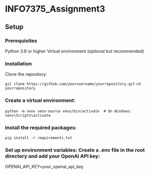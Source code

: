 # INFO7375_Assignment3
## Setup
### Prerequisites
Python 3.8 or higher
Virtual environment (optional but recommended)
### Installation
Clone the repository:

`git clone https://github.com/yourusername/yourrepository.git`
`cd yourrepository`

### Create a virtual environment:
`python -m venv venv`
`source venv/bin/activate  # On Windows: venv\Scripts\activate`

### Install the required packages:

`pip install -r requirements.txt`

### Set up environment variables: Create a .env file in the root directory and add your OpenAI API key:
OPENAI_API_KEY=your_openai_api_key
